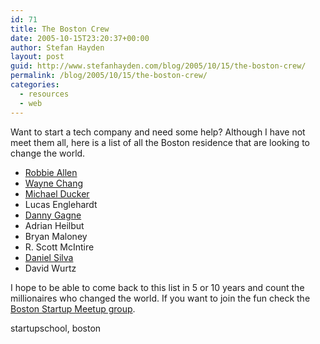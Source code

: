 ```yaml
---
id: 71
title: The Boston Crew
date: 2005-10-15T23:20:37+00:00
author: Stefan Hayden
layout: post
guid: http://www.stefanhayden.com/blog/2005/10/15/the-boston-crew/
permalink: /blog/2005/10/15/the-boston-crew/
categories:
  - resources
  - web
---
```

Want to start a tech company and need some help? Although I have not meet them all, here is a list of all the Boston residence that are looking to change the world.

<ul> 
<li><a href="http://rallenhome.com/">Robbie Allen</a></li>
<li><a href="http://www.waynechang.com/">Wayne Chang</a></li>
<li><a href="http://www.miradu.com/">Michael Ducker</a></li>
<li>Lucas Englehardt</li>
<li><a href="http://www.dannygagne.com/">Danny Gagne</a></li>
<li>Adrian Heilbut</li>
<li>Bryan Maloney</li>
<li>R. Scott McIntire</li>
<li><a href="http://www.ccs.neu.edu/home/dsilva/">Daniel Silva</a></li>
<li>David Wurtz </li>
</ul>

I hope to be able to come back to this list in 5 or 10 years and count the millionaires who changed the world. If you want to join the fun check the <a href="http://startup.infogami.com/Meetup_Boston">Boston Startup Meetup group</a>.

<tags>startupschool, boston</tags>